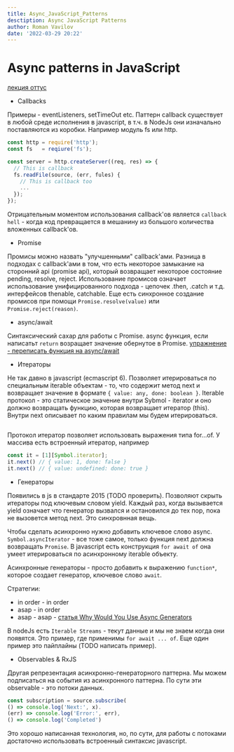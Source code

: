 ```yaml
---
title: Async_JavaScript_Patterns
desctiption: Async JavaScript Patterns
author: Roman Vavilov
date: '2022-03-29 20:22'
---
```


# Async patterns in JavaScript

[лекция оттус](https://www.youtube.com/watch?v=KPzCRNN2cDE)

- Callbacks

Примеры - eventListeners, setTimeOut etc.
Паттерн callback существует в любой среде исполнения в javascript, в т.ч. в NodeJs они изначально поставляются из коробки. Например модуль fs или http.

```JavaScript
const http = require('http');
const fs   = reqiure('fs');

const server = http.createServer((req, res) => {
  // This is callback
  fs.readFile(source, (err, fules) {
    // This is callback too
    ...
  });
});
```

Отрицательным моментом использования callback'ов является `callback hell` - когда код превращается в мешанину из большого количества вложенных callback'ов.

- Promise

Промисы можно назвать "улучшенными" callback'ами. Разница в подходах с callback'ами в том, что есть некоторое замыкание на сторонний api (promise api), который возвращает некоторое состояние pending, resolve, reject. Использование промисов означает использование унифицированного подхода - цепочек .then, .catch и т.д. интерфейсов thenable, catchable.
Еще есть синхронное создание промисов при помощи `Promise.resolve(value)` или `Promise.reject(reason)`. 

- async/await

Синтаксический сахар для работы с Promise. async функция, если написатьт `return` возращает значение обернутое в Promise.
[упражнение - переписать функция на async/await](https://gist.github.com/korzio/9aa3d7519fea9db1eed59938578b6170)

- Итераторы

Не так давно в javascript (ecmascript 6). Позволяет итерироваться по специальным iterable объектам - то, что содержит метод next и возвращает значение в формате `{ value: any, done: boolean }`.
Iterable протокол - это статическое значение внутри Sybmol - iterator и оно должно возвращать функцию, которая возвращает итератор (this). Внутри next описывает по каким правилам мы будем итерироваться.
```JavaScript
```

Протокол итератор позволяет использовать выражения типа for...of.
У массива есть встроенный итератор, например
```JavaScript
const it = [1][Symbol.iterator];
it.next() // { value: 1, done: false }
it.next() // { value: undefined: done: true }
```

- Генераторы

Появились в js в стандарте 2015 (TODO проверить). Позволяют скрыть итераторы под ключевым словом yield. Каждый раз, когда вызывается yield означает что генератор вызвался и остановился до тех пор, пока не вызовется метод next. Это синхровнная вещь.

Чтобы сделать асинхронно нужно добавить ключевое слово async. `Symbol.asyncIterator` - все тоже самое, только функция next должна возвращать `Promise`. В javascript есть конструкция `for await of` она умеет итерироваться по асинхронному iterable объекту.

Асинхронные генераторы - просто добавить к выражению `function*`, которое создает генератор, ключевое слово `await`.

Стратегии:
  - in order - in order
  - asap - in order
  - asap - asap - [статья Why Would You Use Async Generators](https://betterprogramming.pub/why-would-you-use-async-generators-eabbd24c7ae6)

В nodeJs есть `Iterable Streams` - текут данные и мы не знаем когда они появятся. Это пример, где применимы `for await ... of`. Еще один пример это пайплайны (TODO написать пример).

- Observables & RxJS

Другая репрезентация асинхронно-генераторного паттерна. Мы можем подписаться на события из асинхронного паттерна. По сути эти observable - это потоки данных.
```JavaScript
const subscription = source.subscribe(
() => console.log('Next:', x).
(err) => console.log('Error:', err),
() => console.log('Completed')
```

Это хорошо написанная технология, но, по сути, для работы с потоками достаточно использовать встроенный синтаксис javascript.
